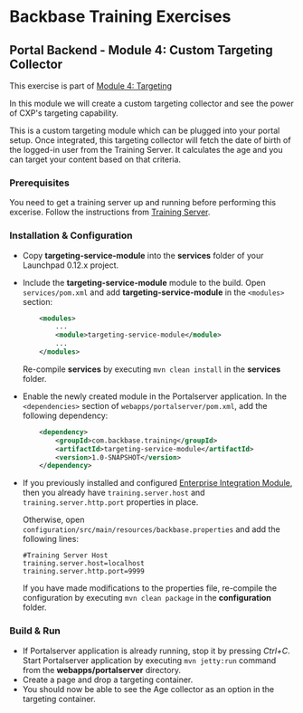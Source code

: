# Backbase Training Exercises

## Portal Backend - Module 4: Custom Targeting Collector

This exercise is part of [Module 4: Targeting](../../..)

In this module we will create a custom targeting collector and see the power of CXP's targeting capability.

This is a custom targeting module which can be plugged into your portal setup. Once integrated, this targeting collector will fetch the date of birth of the logged-in user from the Training Server. It calculates the age and you can target your content based on that criteria.

### Prerequisites

You need to get a training server up and running before performing this excerise.
Follow the instructions from [Training Server](https://github.com/Backbase/training-server).

### Installation & Configuration

- Copy **targeting-service-module** into the **services** folder of your Launchpad 0.12.x project.

- Include the **targeting-service-module** module to the build. Open `services/pom.xml` and add **targeting-service-module** in the `<modules>` section:
	```xml
	    <modules>
	        ...	    
	        <module>targeting-service-module</module>
	        ...
	    </modules>
	```	
	Re-compile **services** by executing `mvn clean install` in the **services** folder.
	
- Enable the newly created module in the Portalserver application. In the `<dependencies>` section of `webapps/portalserver/pom.xml`, add the following dependency:

	```xml
	    <dependency>
	        <groupId>com.backbase.training</groupId>
	        <artifactId>targeting-service-module</artifactId>
	        <version>1.0-SNAPSHOT</version>
	    </dependency>
	```
- If you previously installed and configured [Enterprise Integration Module](https://github.com/Backbase/training-be-module-01/tree/master/enterprise-integration-module#installation--configuration), then you already have `training.server.host` and `training.server.http.port` properties in place. 

  Otherwise, open `configuration/src/main/resources/backbase.properties` and add the following lines:

  ```
  #Training Server Host
  training.server.host=localhost
  training.server.http.port=9999
  ```

  If you have made modifications to the properties file, re-compile the configuration by executing `mvn clean package` in the **configuration** folder.

### Build & Run

- If Portalserver application is already running, stop it by pressing *Ctrl+C*. Start Portalserver application by executing `mvn jetty:run` command from the **webapps/portalserver** directory.
- Create a page and drop a targeting container.
- You should now be able to see the Age collector as an option in the targeting container.
